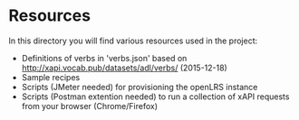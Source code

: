Resources
======

In this directory you will find various resources used in the project:

* Definitions of verbs in 'verbs.json' based on http://xapi.vocab.pub/datasets/adl/verbs/ (2015-12-18)
* Sample recipes
* Scripts (JMeter needed) for provisioning the openLRS instance
* Scripts (Postman extention needed) to run a collection of xAPI requests from your browser (Chrome/Firefox)
